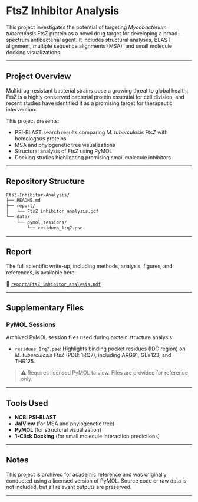 # FtsZ Inhibitor Analysis

This project investigates the potential of targeting *Mycobacterium tuberculosis* FtsZ protein as a novel drug target for developing a broad-spectrum antibacterial agent. It includes structural analyses, BLAST alignment, multiple sequence alignments (MSA), and small molecule docking visualizations.

---

## Project Overview

Multidrug-resistant bacterial strains pose a growing threat to global health. FtsZ is a highly conserved bacterial protein essential for cell division, and recent studies have identified it as a promising target for therapeutic intervention.

This project presents:
- PSI-BLAST search results comparing *M. tuberculosis* FtsZ with homologous proteins
- MSA and phylogenetic tree visualizations
- Structural analysis of FtsZ using PyMOL
- Docking studies highlighting promising small molecule inhibitors

---

## Repository Structure

```bash
FtsZ-Inhibitor-Analysis/
├── README.md
├── report/
│   └── FtsZ_inhibitor_analysis.pdf
└── data/
    └── pymol_sessions/
        └── residues_1rq7.pse
```

---

## Report

The full scientific write-up, including methods, analysis, figures, and references, is available here:

📄 [`report/FtsZ_inhibitor_analysis.pdf`](report/FtsZ_inhibitor_analysis.pdf)

---

## Supplementary Files

### PyMOL Sessions

Archived PyMOL session files used during protein structure analysis:

- `residues_1rq7.pse`: Highlights binding pocket residues (IDC region) on *M. tuberculosis* FtsZ (PDB: 1RQ7), including ARG91, GLY123, and THR125.

> ⚠️ Requires licensed PyMOL to view. Files are provided for reference only.

---

## Tools Used

- **NCBI PSI-BLAST**
- **JalView** (for MSA and phylogenetic tree)
- **PyMOL** (for structural visualization)
- **1-Click Docking** (for small molecule interaction predictions)

---

## Notes

This project is archived for academic reference and was originally conducted using a licensed version of PyMOL. Source code or raw data is not included, but all relevant outputs are preserved.

---
